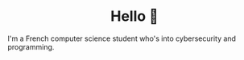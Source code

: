 <h1 align="center">
  Hello 👋
</h1>

I'm a French computer science student who's into cybersecurity and programming.
